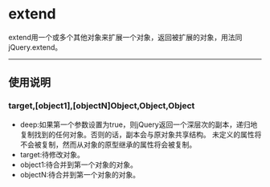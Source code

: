 extend
==========

extend用一个或多个其他对象来扩展一个对象，返回被扩展的对象，用法同jQuery.extend。

----------

## 使用说明

### target,[object1],[objectN]Object,Object,Object

* deep:如果第一个参数设置为true，则jQuery返回一个深层次的副本，递归地复制找到的任何对象。否则的话，副本会与原对象共享结构。 未定义的属性将不会被复制，然而从对象的原型继承的属性将会被复制。
* target:待修改对象。
* object1:待合并到第一个对象的对象。
* objectN:待合并到第一个对象的对象。
